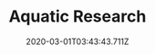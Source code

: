 ---
templateKey: blog-post
featuredpost: false
date: 2020-03-01T03:43:43.711Z
featuredimage: /img/quest_bg1.png
imgBg: quest_bg1
title: Aquatic Research
description: Demetrius is studying the toxin levels of the local pufferfish. He'd like you to bring him one.
reward: 1000 & 1 Friendship heart
tags:
  - Mail
  - summer
  - Summer 6 Year 2
  - Demetrius
  - Pufferfish
---